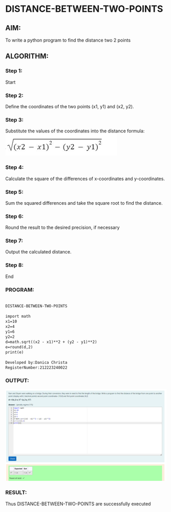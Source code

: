 # DISTANCE-BETWEEN-TWO-POINTS

## AIM:
To write a python program to find the distance two 2 points
## ALGORITHM:
### Step 1:
Start 
### Step 2:
Define the coordinates of the two points (x1, y1) and (x2, y2).
### Step 3: 
Substitute the values of the coordinates into the distance formula: 
![alt text](formula-1.JPG)
### Step 4:
Calculate the square of the differences of x-coordinates and y-coordinates.
### Step 5:
Sum the squared differences and take the square root to find the distance.
### Step 6:
Round the result to the desired precision, if necessary
### Step 7:
Output the calculated distance.
### Step 8:
End
### PROGRAM:

```

DISTANCE-BETWEEN-TWO-POINTS

import math
x1=10
x2=4
y1=6
y2=2
d=math.sqrt((x2 - x1)**2 + (y2 - y1)**2)
e=round(d,2)
print(e)

Developed by:Danica Christa
RegisterNumber:212223240022
```
### OUTPUT:
![alt text](<Screenshot 2024-03-09 214202.png>)
### RESULT:
Thus DISTANCE-BETWEEN-TWO-POINTS are successfully executed
